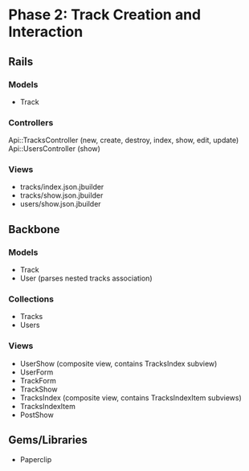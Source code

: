# Phase 2: Track Creation and Interaction

## Rails
### Models
* Track

### Controllers
Api::TracksController (new, create, destroy, index, show, edit, update)
Api::UsersController (show)

### Views
* tracks/index.json.jbuilder
* tracks/show.json.jbuilder
* users/show.json.jbuilder


## Backbone
### Models
* Track
* User (parses nested tracks association)

### Collections
* Tracks
* Users

### Views
* UserShow (composite view, contains TracksIndex subview)
* UserForm
* TrackForm
* TrackShow
* TracksIndex (composite view, contains TracksIndexItem subviews)
* TracksIndexItem
* PostShow

## Gems/Libraries
* Paperclip
